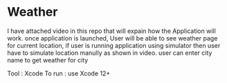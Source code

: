 # Weather

I have attached video in this repo that will expain how the Application will work. 
once application is launched, User will be able to see weather page for current location, if user is running application using simulator then user have to simulate location manully as shown in video.
user can enter city name to get weather for city 

Tool : Xcode 
To run : use Xcode 12+ 
